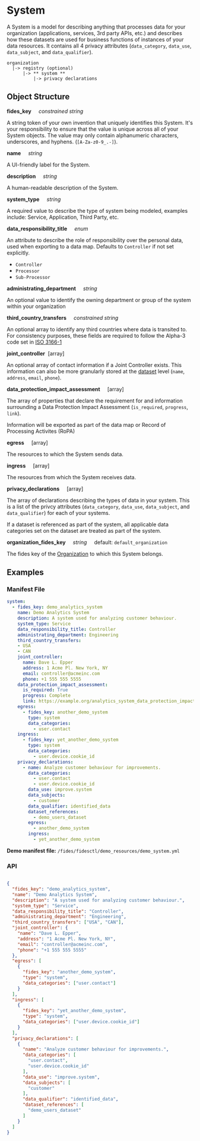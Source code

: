 # System

A System is a model for describing anything that processes data for your organization (applications, services, 3rd party APIs, etc.) and describes how these datasets are used for business functions of instances of your data resources. It contains all 4 privacy attributes (`data_category`, `data_use`, `data_subject`, and `data_qualifier`).

  ```
  organization
    |-> registry (optional)
        |-> ** system **
            |-> privacy declarations
  ```

## Object Structure

**fides_key**<span class="required"/>&nbsp;&nbsp;&nbsp;&nbsp;&nbsp;_constrained string_

A string token of your own invention that uniquely identifies this System. It's your responsibility to ensure that the value is unique across all of your System objects. The value may only contain alphanumeric characters, underscores, and hyphens. (`[A-Za-z0-9_.-]`).

**name**&nbsp;&nbsp;&nbsp;&nbsp;&nbsp;_string_

A UI-friendly label for the System.

**description**&nbsp;&nbsp;&nbsp;&nbsp;&nbsp;_string_

A human-readable description of the System.

**system_type**&nbsp;&nbsp;&nbsp;&nbsp;&nbsp;_string_

A required value to describe the type of system being modeled, examples include: Service, Application, Third Party, etc.

**data_responsibility_title**&nbsp;&nbsp;&nbsp;&nbsp;&nbsp;_enum_

An attribute to describe the role of responsibility over the personal data, used when exporting to a data map.
Defaults to `Controller` if not set explicitly.

* `Controller`
* `Processor`
* `Sub-Processor`

**administrating_department**&nbsp;&nbsp;&nbsp;&nbsp;&nbsp;_string_

An optional value to identify the owning department or group of the system within your organization

**third_country_transfers**&nbsp;&nbsp;&nbsp;&nbsp;&nbsp;_constrained string_

An optional array to identify any third countries where data is transited to. For consistency purposes, these fields are required to follow the Alpha-3 code set in [ISO 3166-1](https://en.wikipedia.org/wiki/ISO_3166-1_alpha-3)

**joint_controller**<span class="required"/>&nbsp;&nbsp;[array]

An optional array of contact information if a Joint Controller exists. This information can also be more granularly stored at the [dataset](../../resources/dataset/) level (`name`, `address`, `email`, `phone`).

**data_protection_impact_assessment**&nbsp;&nbsp;&nbsp;&nbsp;&nbsp;[array]&nbsp;&nbsp;&nbsp;&nbsp;&nbsp;

The array of properties that declare the requirement for and information surrounding a Data Protection Impact Assessment (`is_required`, `progress`, `link`).

Information will be exported as part of the data map or Record of Processing Activites (RoPA)

**egress**&nbsp;&nbsp;&nbsp;&nbsp;&nbsp;[array]&nbsp;&nbsp;&nbsp;&nbsp;&nbsp;

The resources to which the System sends data.

**ingress**&nbsp;&nbsp;&nbsp;&nbsp;&nbsp;[array]&nbsp;&nbsp;&nbsp;&nbsp;&nbsp;

The resources from which the System receives data.

**privacy_declarations**&nbsp;&nbsp;&nbsp;&nbsp;&nbsp;[array]&nbsp;&nbsp;&nbsp;&nbsp;&nbsp;

The array of declarations describing the types of data in your system. This is a list of the privcy attributes (`data_category`, `data_use`, `data_subject`, and `data_qualifier`) for each of your systems.

If a dataset is referenced as part of the system, all applicable data categories set on the dataset are treated as part of the system.

**organization_fides_key**&nbsp;&nbsp;&nbsp;&nbsp;&nbsp;_string_&nbsp;&nbsp;&nbsp;&nbsp;&nbsp;default: `default_organization`

The fides key of the [Organization](../../resources/organization/) to which this System belongs.

## Examples

### **Manifest File**

```yaml
system:
  - fides_key: demo_analytics_system
    name: Demo Analytics System
    description: A system used for analyzing customer behaviour.
    system_type: Service
    data_responsibility_title: Controller
    administrating_department: Engineering
    third_country_transfers:
    - USA
    - CAN
    joint_controller:
      name: Dave L. Epper
      address: 1 Acme Pl. New York, NY
      email: controller@acmeinc.com
      phone: +1 555 555 5555
    data_protection_impact_assessment:
      is_required: True
      progress: Complete
      link: https://example.org/analytics_system_data_protection_impact_assessment
    egress:
      - fides_key: another_demo_system
        type: system
        data_categories:
          - user.contact
    ingress:
      - fides_key: yet_another_demo_system
        type: system
        data_categories:
          - user.device.cookie_id
    privacy_declarations:
      - name: Analyze customer behaviour for improvements.
        data_categories:
          - user.contact
          - user.device.cookie_id
        data_use: improve.system
        data_subjects:
          - customer
        data_qualifier: identified_data
        dataset_references:
          - demo_users_dataset
        egress:
          - another_demo_system
        ingress:
          - yet_another_demo_system
```

**Demo manifest file:** `/fides/fidesctl/demo_resources/demo_system.yml`

### **API**

```json title="<code>POST /api/v1/system</code>"

{
  "fides_key": "demo_analytics_system",
  "name": "Demo Analytics System",
  "description": "A system used for analyzing customer behaviour.",
  "system_type": "Service",
  "data_responsibility_title": "Controller",
  "administrating_department": "Engineering",
  "third_country_transfers": ["USA", "CAN"],
  "joint_controller": {
    "name": "Dave L. Epper",
    "address": "1 Acme Pl. New York, NY",
    "email": "controller@acmeinc.com",
    "phone": "+1 555 555 5555"
  },
  "egress": [
    {
      "fides_key": "another_demo_system",
      "type": "system",
      "data_categories": ["user.contact"]
    }
  ],
  "ingress": [
    {
      "fides_key": "yet_another_demo_system",
      "type": "system",
      "data_categories": ["user.device.cookie_id"]
    }
  ],
  "privacy_declarations": [
    {
      "name": "Analyze customer behaviour for improvements.",
      "data_categories": [
        "user.contact",
        "user.device.cookie_id"
      ],
      "data_use": "improve.system",
      "data_subjects": [
        "customer"
      ],
      "data_qualifier": "identified_data",
      "dataset_references": [
        "demo_users_dataset"
      ]
    }
  ]
}
```
